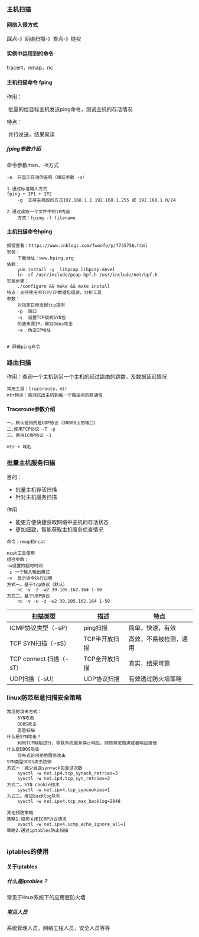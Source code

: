 ### 主机扫描

#### 网络入侵方式

踩点-》网络扫描-》查点-》提权

#### 实例中运用到的命令

tracert，nmap，nc

#### 主机扫描命令 fping

作用：

​	批量的给目标主机发送ping命令，测试主机的存活情况

特点：

​	并行发送，结果易读

##### fping参数介绍

命令参数man、-h方式

```shell
-a	只显示存活的主机（相反参数 -u）

1.通过标准输入方式
fping + IP1 + IP2
	-g	支持主机段的方式192.168.1.1 192.168.1.255 或 192.168.1.0/24
	
2.通过读取一个文件中的IP内容
    方式：fping -f filename
```

#### 主机扫描命令hping

```shell
报错查看：https://www.cnblogs.com/fwonfo/p/7735756.html
安装：
    下载地址：www.hping.org
依赖：
	yum install -y  libpcap libpcap-devel
	ln -sf /usr/include/pcap-bpf.h /usr/include/net/bpf.h
安装步骤：
	./configure && make && make install
特点：支持使用的TCP/IP数据包组装，分析工具
参数：
	对指定目标发起tcp探测
	-p	端口
	-s	设置TCP模式SYN包
	伪造来源IP，模拟Ddos攻击
	-a	伪造IP地址
	

# 屏蔽ping命令
```

### 路由扫描

作用：查询一个主机到另一个主机的经过路由的跳数，及数据延迟情况

```shell
常用工具：traceroute，mtr
mtr特点：能测试出主机到每一个路由间的联通性
```

#### Traceroute参数介绍

```shell
一。默认使用的是UDP协议（30000上的端口）
二.使用TCP协议 -T -p
三。使用ICMP协议 -I

mtr + 域名
```

### 批量主机服务扫描

目的：

- 批量主机存活扫描
- 针对主机服务扫描

作用

- 能更方便快捷获取网络中主机的存活状态
- 更加细致，智能获取主机服务侦查情况

```shell
命令：nmap和ncat

ncat工具使用
组合参数：
-w设置的超时时间
-z 一个输入输出模式
-v	显示命令执行过程
方式一。基于tcp协议（默认）
	nc -v -z -w2 39.105.162.164 1-50
方式二。基于UDP协议
	nc -v -u -z -w2 39.105.162.164 1-50
```

| 扫描类型                | 描述          | 特点                   |
| ----------------------- | ------------- | ---------------------- |
| ICMP协议类型（-sP）     | ping扫描      | 简单，快速，有效       |
| TCP SYN扫描（-sS）      | TCP半开放扫描 | 高效，不易被检测，通用 |
| TCP connect 扫描（-sT） | TCP全开放扫描 | 真实，结果可靠         |
| UDP扫描（-sU）          | UDP协议扫描   | 有效透过防火墙策略     |

### linux防范恶意扫描安全策略

```shell
常见的攻击方式：
	SYN攻击
	DDOS攻击
	恶意扫描
什么是SYN攻击？
	利用TCP缺陷进行，导致系统服务停止响应，网络带宽跑满或者响应缓慢
什么是DDOS攻击
	分布式访问拒绝服务攻击
SYN类型DDOS攻击防御
方式一：减少发送syn+ack包重试次数
	sysctl -w net.ip4.tcp_synack_retries=3
	sysctl -w net.ip4.tcp_syn_retries=3
方式二。SYN cookie技术
	sysctl -w net.ipv4.tcp_syncookies=1
方式三。增加backlog队列
	sysctl -w net.ipv4.tcp_max_backlog=2048

其他预防策略
策略1.如何关闭ICMP协议请求
	sysctl -w net.ipv4.icmp_echo_ignore_all=1
策略2.通过iptables防止扫描
	
```

### iptables的使用

#### 关于iptables

##### 什么是iptables？

常见于linux系统下的应用层防火墙

##### 常见人员

系统管理人员，网络工程人员，安全人员等等



